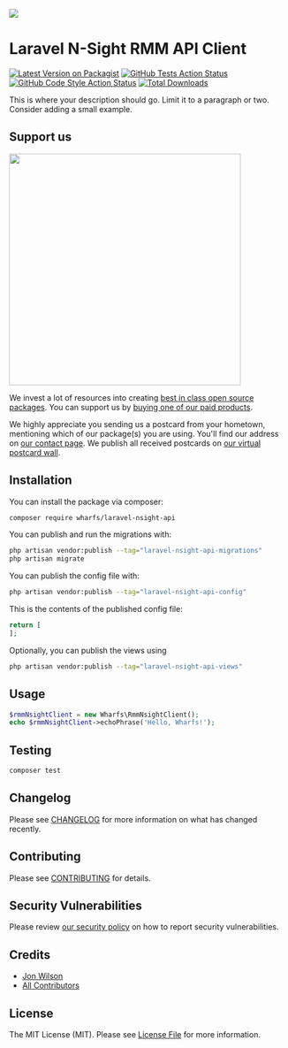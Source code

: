 
[<img src="https://github-ads.s3.eu-central-1.amazonaws.com/support-ukraine.svg?t=1" />](https://supportukrainenow.org)

# Laravel N-Sight RMM API Client

[![Latest Version on Packagist](https://img.shields.io/packagist/v/wharfs/laravel-nsight-api.svg?style=flat-square)](https://packagist.org/packages/wharfs/laravel-nsight-api)
[![GitHub Tests Action Status](https://img.shields.io/github/workflow/status/wharfs/laravel-nsight-api/run-tests?label=tests)](https://github.com/wharfs/laravel-nsight-api/actions?query=workflow%3Arun-tests+branch%3Amain)
[![GitHub Code Style Action Status](https://img.shields.io/github/workflow/status/wharfs/laravel-nsight-api/Check%20&%20fix%20styling?label=code%20style)](https://github.com/wharfs/laravel-nsight-api/actions?query=workflow%3A"Check+%26+fix+styling"+branch%3Amain)
[![Total Downloads](https://img.shields.io/packagist/dt/wharfs/laravel-nsight-api.svg?style=flat-square)](https://packagist.org/packages/wharfs/laravel-nsight-api)

This is where your description should go. Limit it to a paragraph or two. Consider adding a small example.

## Support us

[<img src="https://github-ads.s3.eu-central-1.amazonaws.com/laravel-nsight-api.jpg?t=1" width="419px" />](https://spatie.be/github-ad-click/laravel-nsight-api)

We invest a lot of resources into creating [best in class open source packages](https://spatie.be/open-source). You can support us by [buying one of our paid products](https://spatie.be/open-source/support-us).

We highly appreciate you sending us a postcard from your hometown, mentioning which of our package(s) you are using. You'll find our address on [our contact page](https://spatie.be/about-us). We publish all received postcards on [our virtual postcard wall](https://spatie.be/open-source/postcards).

## Installation

You can install the package via composer:

```bash
composer require wharfs/laravel-nsight-api
```

You can publish and run the migrations with:

```bash
php artisan vendor:publish --tag="laravel-nsight-api-migrations"
php artisan migrate
```

You can publish the config file with:

```bash
php artisan vendor:publish --tag="laravel-nsight-api-config"
```

This is the contents of the published config file:

```php
return [
];
```

Optionally, you can publish the views using

```bash
php artisan vendor:publish --tag="laravel-nsight-api-views"
```

## Usage

```php
$rmmNsightClient = new Wharfs\RmmNsightClient();
echo $rmmNsightClient->echoPhrase('Hello, Wharfs!');
```

## Testing

```bash
composer test
```

## Changelog

Please see [CHANGELOG](CHANGELOG.md) for more information on what has changed recently.

## Contributing

Please see [CONTRIBUTING](https://github.com/Wharfs/.github/blob/main/CONTRIBUTING.md) for details.

## Security Vulnerabilities

Please review [our security policy](../../security/policy) on how to report security vulnerabilities.

## Credits

- [Jon Wilson](https://github.com/Wharfs)
- [All Contributors](../../contributors)

## License

The MIT License (MIT). Please see [License File](LICENSE.md) for more information.
